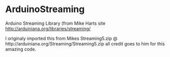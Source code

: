 # ArduinoStreaming
Arduino Streaming Library (from Mike Harts site http://arduiniana.org/libraries/streaming/
  <p>I originaly imported this from Mikes Streaming5.zip @ http://arduiniana.org/Streaming/Streaming5.zip
  all credit goes to him for this amazing code.</p>
